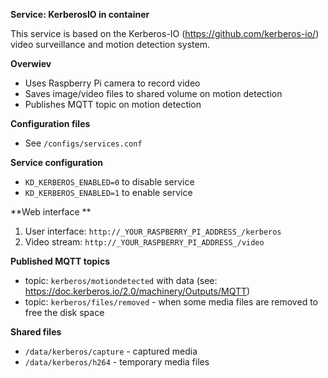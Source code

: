 **Service: KerberosIO in container**

This service is based on the Kerberos-IO (https://github.com/kerberos-io/) video surveillance and motion detection system.  

**Overwiev**

* Uses Raspberry Pi camera to record video
* Saves image/video files to shared volume on motion detection
* Publishes MQTT topic on motion detection

**Configuration files**

* See `/configs/services.conf` 

**Service configuration**

* `KD_KERBEROS_ENABLED=0` to disable service 
* `KD_KERBEROS_ENABLED=1` to enable service

**Web interface **

1. User interface: `http://_YOUR_RASPBERRY_PI_ADDRESS_/kerberos`
1. Video stream: `http://_YOUR_RASPBERRY_PI_ADDRESS_/video`


**Published MQTT topics**

* topic: `kerberos/motiondetected` with data (see: https://doc.kerberos.io/2.0/machinery/Outputs/MQTT)  
* topic: `kerberos/files/removed` - when some media files are removed to free the disk space  

**Shared files**

* `/data/kerberos/capture` - captured media
* `/data/kerberos/h264` - temporary media files
